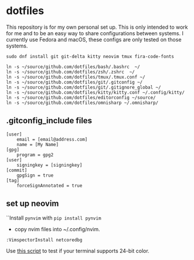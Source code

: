 # dotfiles  
This repository is for my own personal set up. This is only intended to work for me and to be an easy way to share configurations between systems. I currently use Fedora and macOS, these configs are only tested on those systems.  
  
```
sudo dnf install git git-delta kitty neovim tmux fira-code-fonts

ln -s ~/source/github.com/dotfiles/bash/.bashrc  ~/
ln -s ~/source/github.com/dotfiles/zsh/.zshrc  ~/
ln -s ~/source/github.com/dotfiles/tmux/.tmux.conf ~/
ln -s ~/source/github.com/dotfiles/git/.gitconfig ~/
ln -s ~/source/github.com/dotfiles/git/.gitignore_global ~/
ln -s ~/source/github.com/dotfiles/kitty/kitty.conf ~/.config/kitty/
ln -s ~/source/github.com/dotfiles/editorconfig ~/source/
ln -s ~/source/github.com/dotfiles/omnisharp ~/.omnisharp/
```
  
## .gitconfig_include files  
```
[user]
    email = [email@address.com]
    name = [My Name]
[gpg]
    program = gpg2
[user]
    signingkey = [signingkey]
[commit]
    gpgSign = true
[tag]
    forceSignAnnotated = true
```
  
## set up neovim  
``Install `pynvim` with `pip install pynvim`
- copy nvim files into ~/.config/nvim.  
```
:VimspectorInstall netcoredbg
```
Use [this script](https://gist.githubusercontent.com/lifepillar/09a44b8cf0f9397465614e622979107f/raw/24-bit-color.sh) to test if your terminal supports 24-bit color.  


